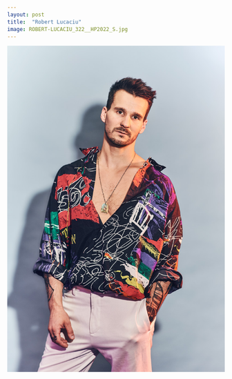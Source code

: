 ```yaml
---
layout: post
title:  "Robert Lucaciu"
image: ROBERT-LUCACIU_322__HP2022_S.jpg
---
```


![man with white trousers and colorful jacket](./assets/img/photos/series/lucaciu/ROBERT-LUCACIU_291_HP2022.jpg)
